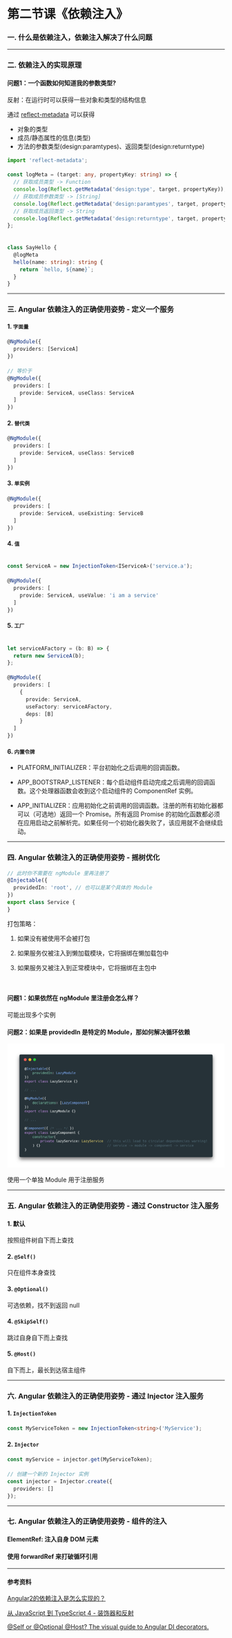 # 第二节课《依赖注入》

### 一. 什么是依赖注入，依赖注入解决了什么问题


---

### 二. 依赖注入的实现原理

#### 问题1：一个函数如何知道我的参数类型?
反射：在运行时可以获得一些对象和类型的结构信息

通过 [reflect-metadata](https://github.com/rbuckton/reflect-metadata) 可以获得

* 对象的类型
* 成员/静态属性的信息(类型)
* 方法的参数类型(design:paramtypes)、返回类型(design:returntype)

``` typescript
import 'reflect-metadata';

const logMeta = (target: any, propertyKey: string) => {
  // 获取成员类型 -> Function
  console.log(Reflect.getMetadata('design:type', target, propertyKey));
  // 获取成员参数类型 -> [String]
  console.log(Reflect.getMetadata('design:paramtypes', target, propertyKey));
  // 获取成员返回类型 -> String
  console.log(Reflect.getMetadata('design:returntype', target, propertyKey));
};


class SayHello {
  @logMeta
  hello(name: string): string {
    return `hello, ${name}`;
  }
}

```

---

### 三. Angular 依赖注入的正确使用姿势 - 定义一个服务

#### 1. `字面量`

```typescript
@NgModule({
  providers: [ServiceA]
})

// 等价于
@NgModule({
  providers: [
    provide: ServiceA, useClass: ServiceA
  ]
})
```

#### 2. `替代类`

```typescript
@NgModule({
  providers: [
    provide: ServiceA, useClass: ServiceB
  ]
})
```

#### 3. `单实例`

```typescript
@NgModule({
  providers: [
    provide: ServiceA, useExisting: ServiceB
  ]
})
```

#### 4. `值`

```typescript

const ServiceA = new InjectionToken<IServiceA>('service.a');

@NgModule({
  providers: [
    provide: ServiceA, useValue: 'i am a service'
  ]
})
```

#### 5. `工厂`

```typescript

let serviceAFactory = (b: B) => {
  return new ServiceA(b);
};

@NgModule({
  providers: [
    {
      provide: ServiceA,
      useFactory: serviceAFactory,
      deps: [B]
    }
  ]
})

```

#### 6. `内置令牌`

* PLATFORM_INITIALIZER：平台初始化之后调用的回调函数。

* APP_BOOTSTRAP_LISTENER：每个启动组件启动完成之后调用的回调函数。这个处理器函数会收到这个启动组件的 ComponentRef 实例。

* APP_INITIALIZER：应用初始化之前调用的回调函数。注册的所有初始化器都可以（可选地）返回一个 Promise。所有返回 Promise 的初始化函数都必须在应用启动之前解析完。如果任何一个初始化器失败了，该应用就不会继续启动。

---


### 四. Angular 依赖注入的正确使用姿势 - 摇树优化

```typescript
// 此时你不需要在 ngModule 里再注册了
@Injectable({
  providedIn: 'root', // 也可以是某个具体的 Module
})
export class Service {
}
```

打包策略：

1. 如果没有被使用不会被打包

2. 如果服务仅被注入到懒加载模块，它将捆绑在懒加载包中

3. 如果服务又被注入到正常模块中，它将捆绑在主包中

<br />

#### 问题1：如果依然在 ngModule 里注册会怎么样？

可能出现多个实例

#### 问题2：如果是 providedIn 是特定的 Module，那如何解决循环依赖

![](./images/translate05.png)

使用一个单独 Module 用于注册服务

---

### 五. Angular 依赖注入的正确使用姿势 - 通过 Constructor 注入服务

#### 1. 默认
按照组件树自下而上查找

#### 2. `@Self()`

只在组件本身查找

#### 3. `@Optional()`

可选依赖，找不到返回 null

#### 4. `@SkipSelf()`

跳过自身自下而上查找

#### 5. `@Host()`
自下而上，最长到达宿主组件

---

### 六. Angular 依赖注入的正确使用姿势 - 通过 Injector 注入服务

#### 1. `InjectionToken`

``` typescript
const MyServiceToken = new InjectionToken<string>('MyService');
```

#### 2. `Injector`

``` typescript
const myService = injector.get(MyServiceToken);

// 创建一个新的 Injector 实例
const injector = Injector.create({
  providers: []
});
```


---

### 七. Angular 依赖注入的正确使用姿势 - 组件的注入


#### ElementRef: 注入自身 DOM 元素


#### 使用 forwardRef 来打破循环引用


---

#### 参考资料

[Angular2的依赖注入是怎么实现的？](https://www.zhihu.com/question/265773703/answer/299346644)

[从 JavaScript 到 TypeScript 4 - 装饰器和反射](https://segmentfault.com/a/1190000011520817)

[@Self or @Optional @Host? The visual guide to Angular DI decorators.](https://medium.com/frontend-coach/self-or-optional-host-the-visual-guide-to-angular-di-decorators-73fbbb5c8658)